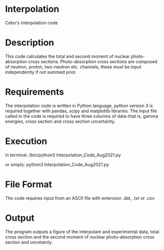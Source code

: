 # Interpolation
Cebo's interpolation code

# Description
This code calculates the total and second moment of nuclear photo-absorption cross sections.
Photo-absorption cross sections are composed of neutron, proton, two-neutron etc. channels, these must be input independently if not summed prior.

# Requirements
The interpolation code is written in Python language, python version 3 is required together with pandas, scipy and matplotlib libraries.
The input file called in the code is required to have three columns of data-that is, gamma energies, cross section and cross section uncertainty.

# Execution
in terminal: 
/bin/python3 Interpolation_Code_Aug2021.py
 
or simply:
python3 Interpolation_Code_Aug2021.py

# File Format
The code requires input from an ASCII file with extension .dat, .txt or .csv
 
# Output
The program outputs a figure of the interpolant and experimental data, total cross section and the second moment of nuclear photo-absorption cross section and uncetainty.
